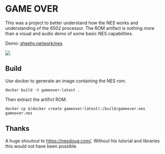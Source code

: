 # GAME OVER
This was a project to better understand how the NES works and understanding of the 6502 processor.
The ROM artifact is nothing more than a visual and audio demo of some basic NES capabilities.

Demo: [sheehy.network/nes](sheehy.network/nes)

![](https://i.imgur.com/6zYA5SY.gif)

## Build
Use docker to generate an image containing the NES rom.

```
docker build -t gameover:latest .
```
Then extract the artifict ROM.

```
docker cp $(docker create gameover:latest):/build/gameover.nes gameover.nes
```

## Thanks

A huge shoutout to https://nesdoug.com/. Without his tutorial and libraries this would not have been possible.